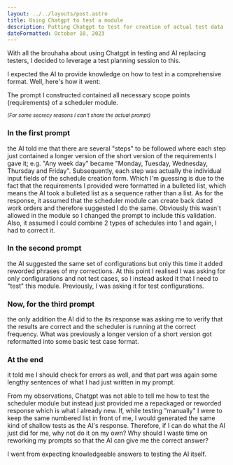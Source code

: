 ```yaml
---
layout: ../../layouts/post.astro
title: Using Chatgpt to test a module
description: Putting Chatgpt to test for creation of actual test data
dateFormatted: October 10, 2023
---
```


With all the brouhaha about using Chatgpt in testing and AI replacing testers, I decided to leverage a test planning session to this.

I expected the AI to provide knowledge on how to test in a comprehensive format. Well, here's how it went:

The prompt I constructed contained all necessary scope points (requirements) of a scheduler module.

*<sub>(For some secrecy reasons I can't share the actual prompt)</sub>*
### In the first prompt

the AI told me that there are several "steps" to be followed where each step just contained a longer version of the short version of the requirements I gave it; e.g. "Any week day" became "Monday, Tuesday, Wednesday, Thursday and Friday". Subsequently, each step was actually the individual input fields of the schedule creation form. Which I'm guessing is due to the fact that the requirements I provided were formatted in a bulleted list, which means the AI took a bulleted list as a sequence rather than a list. As for the response, it assumed that the scheduler module can create back dated work orders and therefore suggested I do the same. Obviously this wasn't allowed in the module so I changed the prompt to include this validation. Also, it assumed I could combine 2 types of schedules into 1 and again, I had to correct it.

### In the second prompt

the AI suggested the same set of configurations but only this time it added reworded phrases of my corrections. At this point I realised I was asking for only configurations and not test cases, so I instead asked it that I need to "test" this module. Previously, I was asking it for test configurations.

### Now, for the third prompt

the only addition the AI did to the its response was asking me to verify that the results are correct and the scheduler is running at the correct frequency. What was previously a longer version of a short version got reformatted into some basic test case format.

### At the end

it told me I should check for errors as well, and that part was again some lengthy sentences of what I had just written in my prompt.

From my observations, Chatgpt was not able to tell me how to test the scheduler module but instead just provided me a repackaged or reworded response which is what I already new. If, while testing "manually" I were to keep the same numbered list in front of me, I would generated the same kind of shallow tests as the AI's response. Therefore, if I can do what the AI just did for me, why not do it on my own? Why should I waste time on reworking my prompts so that the AI can give me the correct answer?

I went from expecting knowledgeable answers to testing the AI itself.
